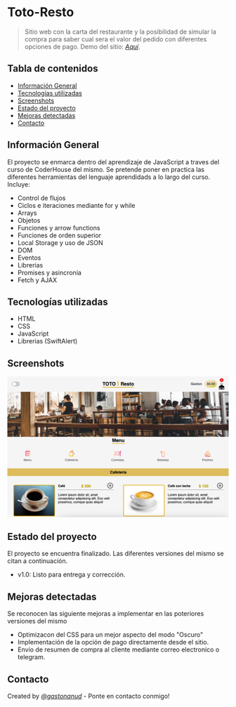 # Toto-Resto
> Sitio web con la carta del restaurante y la posibilidad de simular la compra para saber cual sera el valor del pedido con diferentes opciones de pago.
> Demo del sitio: [_Aquí_](https://toto-resto.netlify.app).

## Tabla de contenidos
* [Información General](#generalinformation)
* [Tecnologías utilizadas](#technologies-used)
* [Screenshots](#screenshots)
* [Estado del proyecto](#project-status)
* [Mejoras detectadas](#room-for-improvement)
* [Contacto](#contact)


## Información General
El proyecto se enmarca dentro del aprendizaje de JavaScript a traves del curso de CoderHouse del mismo.
Se pretende poner en practica las diferentes herramientas del lenguaje aprendidads a lo largo del curso. Incluye:
- Control de flujos
- Ciclos e iteraciones mediante for y while
- Arrays
- Objetos
- Funciones y arrow functions
- Funciones de orden superior
- Local Storage y uso de JSON
- DOM
- Eventos
- Librerias
- Promises y asincronía
- Fetch y AJAX

## Tecnologías utilizadas
- HTML
- CSS
- JavaScript
- Librerias (SwiftAlert)


## Screenshots
![Ejemplo de screenshot](./img/screenshot.png)


## Estado del proyecto
El proyecto se encuentra finalizado. Las diferentes versiones del mismo se citan a continuación.
- v1.0: Listo para entrega y corrección.


## Mejoras detectadas
Se reconocen las siguiente mejoras a implementar en las poteriores versiones del mismo

- Optimizacon del CSS para un mejor aspecto del modo "Oscuro"
- Implementación de la opción de pago directamente desde el sitio.
- Envio de resumen de compra al cliente mediante correo electronico o telegram.


## Contacto <a name="contact"/>
Created by [_@gastonanud_](www.linkedin.com/in/gaston-anud/) - Ponte en contacto conmigo!
